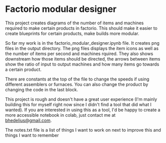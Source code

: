 # Factorio modular designer

This project creates diagrams of the number of items and machines required to make certain products in factorio. This should make it easier to create blueprints for certain products, make builds more modular.

So far my work is in the factorio_modular_designer.ipynb file. It creates png files in the output directory. The png files displays the item icons as well as the number of items per second and machines rquired. They also shows downstream how those items should be directed, the arrows between items show the ratio of input to output machines and how many items go towards a certain product.

There are constants at the top of the file to change the speeds if using different assemblers or furnaces. You can also change the product by changing the code in the last block.

This project is rough and doesn't have a great user experience (I'm mainly building this for myself right now since I didn't find a tool that did what I wanted). If you are interested in using this as a tool, I'd be happy to create a more accessible notebook in colab, just contact me at bhedelius@gmail.com.

The notes.txt file is a list of things I want to work on next to improve this and things I want to remember
